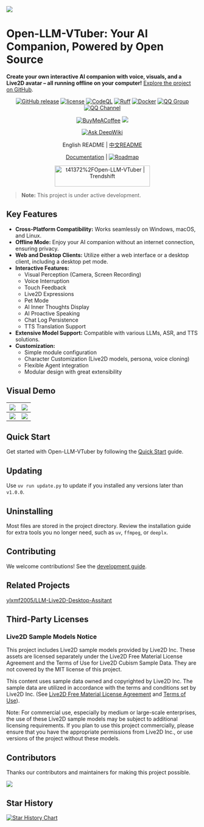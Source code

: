 [![](./assets/banner.jpg)](https://github.com/Open-LLM-VTuber/Open-LLM-VTuber)

# Open-LLM-VTuber: Your AI Companion, Powered by Open Source

**Create your own interactive AI companion with voice, visuals, and a Live2D avatar – all running offline on your computer!**  [Explore the project on GitHub](https://github.com/Open-LLM-VTuber/Open-LLM-VTuber).

<div align="center">
  
[![GitHub release](https://img.shields.io/github/v/release/t41372/Open-LLM-VTuber)](https://github.com/t41372/Open-LLM-VTuber/releases) 
[![license](https://img.shields.io/github/license/t41372/Open-LLM-VTuber)](https://github.com/t41372/Open-LLM-VTuber/blob/master/LICENSE) 
[![CodeQL](https://github.com/Open-LLM-VTuber/Open-LLM-VTuber/actions/workflows/codeql.yml/badge.svg)](https://github.com/Open-LLM-VTuber/Open-LLM-VTuber/actions/workflows/codeql.yml)
[![Ruff](https://github.com/Open-LLM-VTuber/Open-LLM-VTuber/actions/workflows/ruff.yml/badge.svg)](https://github.com/Open-LLM-VTuber/Open-LLM-VTuber/actions/workflows/ruff.yml)
[![Docker](https://img.shields.io/badge/t41372%2FOpen--LLM--VTuber-%25230db7ed.svg?logo=docker&logoColor=blue&labelColor=white&color=blue)](https://hub.docker.com/r/t41372/open-llm-vtuber) 
[![QQ Group](https://img.shields.io/badge/QQ_Group-792615362-white?style=flat&logo=qq&logoColor=white)](https://qm.qq.com/q/ngvNUQpuKI)
[![QQ Channel](https://img.shields.io/badge/QQ_Channel_(dev)-pd93364606-white?style=flat&logo=qq&logoColor=white)](https://pd.qq.com/s/tt54r3bu)


[![BuyMeACoffee](https://img.shields.io/badge/Buy%20Me%20a%20Coffee-ffdd00?style=for-the-badge&logo=buy-me-a-coffee&logoColor=black)](https://www.buymeacoffee.com/yi.ting)
[![](https://dcbadge.limes.pink/api/server/3UDA8YFDXx)](https://discord.gg/3UDA8YFDXx)

[![Ask DeepWiki](https://deepwiki.com/badge.svg)](https://deepwiki.com/Open-LLM-VTuber/Open-LLM-VTuber)

English README | [中文README](https://github.com/t41372/Open-LLM-VTuber/blob/main/README.CN.md)

[Documentation](https://open-llm-vtuber.github.io/docs/quick-start) | [![Roadmap](https://img.shields.io/badge/Roadmap-GitHub_Project-yellow)](https://github.com/orgs/Open-LLM-VTuber/projects/2)

<a href="https://trendshift.io/repositories/12358" target="_blank"><img src="https://trendshift.io/api/badge/repositories/12358" alt="t41372%2FOpen-LLM-VTuber | Trendshift" style="width: 250px; height: 55px;" width="250" height="55"/></a>

</div>

> **Note:** This project is under active development.

## Key Features

*   **Cross-Platform Compatibility:** Works seamlessly on Windows, macOS, and Linux.
*   **Offline Mode:** Enjoy your AI companion without an internet connection, ensuring privacy.
*   **Web and Desktop Clients:** Utilize either a web interface or a desktop client, including a desktop pet mode.
*   **Interactive Features:**
    *   Visual Perception (Camera, Screen Recording)
    *   Voice Interruption
    *   Touch Feedback
    *   Live2D Expressions
    *   Pet Mode
    *   AI Inner Thoughts Display
    *   AI Proactive Speaking
    *   Chat Log Persistence
    *   TTS Translation Support
*   **Extensive Model Support:**  Compatible with various LLMs, ASR, and TTS solutions.
*   **Customization:**
    *   Simple module configuration
    *   Character Customization (Live2D models, persona, voice cloning)
    *   Flexible Agent integration
    *   Modular design with great extensibility

## Visual Demo

| ![](assets/i1.jpg) | ![](assets/i2.jpg) |
|:---:|:---:|
| ![](assets/i3.jpg) | ![](assets/i4.jpg) |

## Quick Start

Get started with Open-LLM-VTuber by following the [Quick Start](https://open-llm-vtuber.github.io/docs/quick-start) guide.

## Updating

Use `uv run update.py` to update if you installed any versions later than `v1.0.0`.

## Uninstalling

Most files are stored in the project directory. Review the installation guide for extra tools you no longer need, such as `uv`, `ffmpeg`, or `deeplx`.

## Contributing

We welcome contributions!  See the [development guide](https://docs.llmvtuber.com/docs/development-guide/overview).

## Related Projects

[ylxmf2005/LLM-Live2D-Desktop-Assitant](https://github.com/ylxmf2005/LLM-Live2D-Desktop-Assitant)

## Third-Party Licenses

### Live2D Sample Models Notice

This project includes Live2D sample models provided by Live2D Inc. These assets are licensed separately under the Live2D Free Material License Agreement and the Terms of Use for Live2D Cubism Sample Data. They are not covered by the MIT license of this project.

This content uses sample data owned and copyrighted by Live2D Inc. The sample data are utilized in accordance with the terms and conditions set by Live2D Inc. (See [Live2D Free Material License Agreement](https://www.live2d.jp/en/terms/live2d-free-material-license-agreement/) and [Terms of Use](https://www.live2d.com/eula/live2d-sample-model-terms_en.html)).

Note: For commercial use, especially by medium or large-scale enterprises, the use of these Live2D sample models may be subject to additional licensing requirements. If you plan to use this project commercially, please ensure that you have the appropriate permissions from Live2D Inc., or use versions of the project without these models.

## Contributors

Thanks our contributors and maintainers for making this project possible.

<a href="https://github.com/Open-LLM-VTuber/Open-LLM-VTuber/graphs/contributors">
  <img src="https://contrib.rocks/image?repo=Open-LLM-VTuber/Open-LLM-VTuber" />
</a>

## Star History

[![Star History Chart](https://api.star-history.com/svg?repos=t41372/open-llm-vtuber&type=Date)](https://star-history.com/#t41372/open-llm-vtuber&Date)